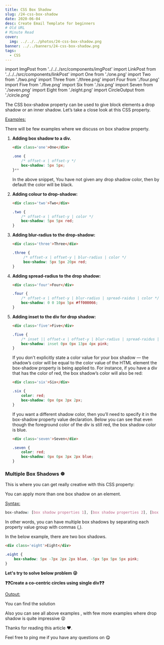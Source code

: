 ```yaml
---
title: CSS Box Shadow
slug: /24-css-box-shadow
date: 2020-06-04
desc: Create Email Template for beginners
# Old URL
# Minute Read
cover:
  img: ../../../photos/24-css-box-shadow.png
banner: ../../banners/24-css-box-shadow.png
tags:
  - CSS
---
```


import ImgPost from '../../../src/components/imgPost'
import LinkPost from '../../../src/components/linkPost'
import One from './one.png'
import Two from './two.png'
import Three from './three.png'
import Four from './four.png'
import Five from './five.png'
import Six from './six.png'
import Seven from './seven.png'
import Eight from './eight.png'
import CircleOutput from './circle.png'

The CSS box-shadow property can be used to give block elements a drop shadow or an inner shadow. Let’s take a close look at this CSS property.

<u> Examples: </u>

There will be few examples where we discuss on box shadow property.

1. **Adding box shadow to a div.**

   ```html
   <div class='one'>One</div>
   ```

   ```css
   .one {
       /* offset-x | offset-y */
       box-shadow: 5px 5px;
   }**
   ```

    <ImgPost src={One} alt='box-shadow' width={30} />

    In the above snippet, You have not given any drop shadow color, then by default the color will be black.

2. **Adding colour to drop-shadow:**

   ```html
   <div class='two'>Two</div>
    ```

   ```css
   .two {
       /* offset-x | offset-y | color */
       box-shadow: 5px 5px red;
   }
   ```

    <ImgPost src={Two} alt='box-shadow' width={30} />

3. **Adding blur-radius to the drop-shadow:**

   ```html
   <div class='three'>Three</div>
    ```

   ```css
   .three {
        /* offset-x | offset-y | blur-radius | color */
        box-shadow: 5px 5px 20px red;
   }
   ```

   <ImgPost src={Three} alt='box-shadow' width={30} />

4. **Adding spread-radius to the drop shadow:**

   ```html
   <div class='four'>Four</div>
   ```

   ```css
   .four {
       /* offset-x | offset-y | blur-radius | spread-raidus | color */
       box-shadow: 0 0 10px 5px #ff000066;
   }
   ```

   <ImgPost src={Four} alt='box-shadow' width={30} />

5. **Adding inset to the div for drop shadow:**

   ```html
   <div class='five'>Five</div>
   ```

   ```css
   .five {
       /* inset || offset-x | offset-y | blur-radius | spread-raidus | color */
       box-shadow: inset 0px 0px 13px 4px pink;
   }
   ```

   <ImgPost src={Five} alt='box-shadow' width={30} />

   If you don't explicitly state a color value for your box shadow — the shadow’s color will be equal to the color value of the HTML element the box-shadow property is being applied to. For instance, if you have a div that has the color of red, the box shadow’s color will also be red:

   ```html
   <div class='six'>Six</div>
   ```

   ```css
   .six {
       color: red;
       box-shadow: 0px 0px 3px 2px;
   }
   ```

   <ImgPost src={Six} alt='box-shadow' width={30} />

   If you want a different shadow color, then you’ll need to specify it in the box-shadow property value declaration. Below you can see that even though the foreground color of the div is still red, the box shadow color is blue.

   ```html
   <div class='seven'>Seven</div>
   ```

   ```css
   .seven {
       color: red;
       box-shadow: 0px 0px 3px 2px blue;
   }
   ```

    <ImgPost src={Seven} alt='box-shadow' width={30} />

### Multiple Box Shadows ☸️

This is where you can get really creative with this CSS property: 

You can apply more than one box shadow on an element.

<u>Syntax:</u>

```css
box-shadow: [box shadow properties 1], [box shadow properties 2], [box shadow properties n];
```

In other words, you can have multiple box shadows by separating each property value group with commas (,).

In the below example, there are two box shadows.

```html
<div class='eight'>Eight</div>
```

```css
.eight {
    box-shadow: 5px -7px 2px 2px blue, -5px 5px 5px 5px pink;
}
```
<ImgPost src={Eight} alt='box-shadow' width={30} />


**Let's try to solve below problem 😜**

**❓❓Create a co-centric circles using single div❓❓**

<u>Output:</u>

<ImgPost src={CircleOutput} alt='circle-box-shadow' width={40} />

You can find the solution <LinkPost href='https://codepen.io/suprabhasupi/pen/WNreGya' name='here' />

Also you can see all above examples <LinkPost href='https://codepen.io/suprabhasupi/pen/KKVPMgW' name='here' />, with few more examples where drop shadow is quite impressive 😜

Thanks for reading this article ♥️. 

Feel free to ping me if you have any questions on <LinkPost href='https://twitter.com/suprabhasupi' name='@suprabhasupi' /> 😋